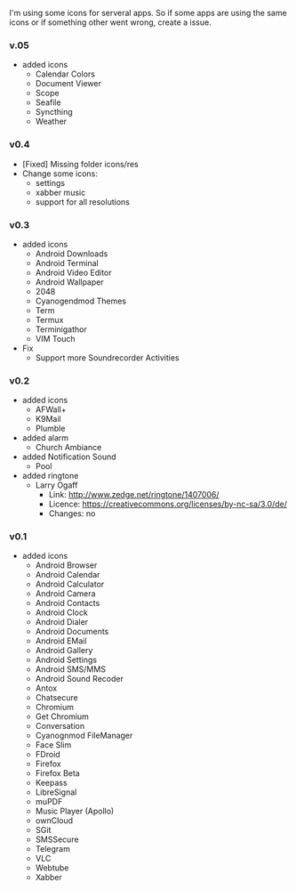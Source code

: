 I'm using some icons for serveral apps. So if some apps are using the same icons or if something other went wrong, create a issue.

### v.05
* added icons
  * Calendar Colors
  * Document Viewer
  * Scope
  * Seafile
  * Syncthing
  * Weather

### v0.4
* [Fixed] Missing folder icons/res
* Change some icons:
  * settings
  * xabber music
  * support for all resolutions

### v0.3
* added icons
  * Android Downloads
  * Android Terminal
  * Android Video Editor
  * Android Wallpaper
  * 2048
  * Cyanogendmod Themes
  * Term
  * Termux
  * Terminigathor
  * VIM Touch
* Fix
  * Support more Soundrecorder Activities

### v0.2
* added icons
  * AFWall+
  * K9Mail
  * Plumble
* added alarm
  * Church Ambiance
* added Notification Sound
  * Pool
* added ringtone
  * Larry Ogaff
    * Link: http://www.zedge.net/ringtone/1407006/
    * Licence: https://creativecommons.org/licenses/by-nc-sa/3.0/de/
    * Changes: no

### v0.1
* added icons
  * Android Browser
  * Android Calendar
  * Android Calculator
  * Android Camera
  * Android Contacts
  * Android Clock
  * Android Dialer
  * Android Documents
  * Android EMail
  * Android Gallery
  * Android Settings
  * Android SMS/MMS
  * Android Sound Recoder
  * Antox
  * Chatsecure
  * Chromium
  * Get Chromium
  * Conversation
  * Cyanognmod FileManager
  * Face Slim
  * FDroid
  * Firefox
  * Firefox Beta
  * Keepass
  * LibreSignal
  * muPDF
  * Music Player (Apollo)
  * ownCloud
  * SGit
  * SMSSecure
  * Telegram
  * VLC
  * Webtube
  * Xabber
